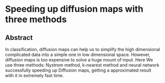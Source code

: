 # Speeding up diffusion maps with three methods

## Abstract
In classification, diffusion maps can help us to simplify the high dimensional complicated data into a simple one in low dimensional space. However, diffusion maps is too expensive to solve a huge mount of input. Here We use three methods: Nystrom method, k-nearest method and neural network successfully speeding up Diffusion maps, getting a approximated result with it in extremely fast time.
